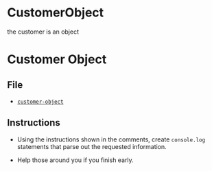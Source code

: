 # CustomerObject
the customer is an object
# Customer Object

## File

* [`customer-object`](Unsolved/customer-object.html)

## Instructions

* Using the instructions shown in the comments, create `console.log` statements that parse out the requested information.

* Help those around you if you finish early.
